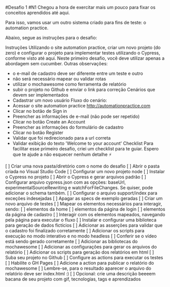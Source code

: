  
 #Desafio 1 #N1
Chegou a hora de exercitar mais um pouco para fixar os conceitos aprendidos até aqui.

Para isso, vamos usar um outro sistema criado para fins de teste: o automation practice.

Abaixo, segue as instruções para o desafio:

Instruções
Utilizando o site automation practice, criar um novo projeto (do zero) e configurar o projeto para implementar testes utilizando o Cypress, conforme visto até aqui. Neste primeiro desafio, você deve utilizar apenas a abordagem sem cucumber. Outras observações:

- o e-mail de cadastro deve ser diferente entre um teste e outro
- não será necessário mapear ou validar rotas
- utilizar o mochawesome como ferramenta de relatório
- subir o projeto no Github e enviar o link para correção
Cenários que devem ser implementados
- Cadastrar um novo usuário
Fluxo do cenário:
- Acessar o site automation practice http://automationpractice.com
- Clicar no botão de Sign in
- Preencher as informações de e-mail (não pode ser repetido)
- Clicar no botão Create an Account
- Preencher as informações do formulário de cadastro
- Clicar no botão Register
- Validar que foi redirecionado para a url correta
- Validar exibição do texto 'Welcome to your account'
Checklist
Para facilitar esse primeiro desafio, criei um checklist para te guiar. Espero que te ajude a não esquecer nenhum detalhe ⚡️

[ ] Criar uma nova pasta/diretório com o nome do desafio
[ ] Abrir o pasta criada no Visual Studio Code
[ ] Configurar um novo projeto node
[ ] Instalar o Cypress no projeto
[ ] Abrir o Cypress e gerar arquivos padrão
[ ] Configurar arquivo cypress.json com as opções: baseUrl, experimentalSourceRewriting e watchForFileChanges. Se quiser, pode adicionar o schema também.
[ ] Configurar o arquivo support/index para exceções indesejadas
[ ] Apagar as specs de exemplo geradas
[ ] Criar um novo arquivo de testes
[ ] Mapear os elementos necessários para interagir, sendo:
[ ] elementos da home
[ ] elementos da página de login
[ ] elementos da página de cadastro
[ ] Interagir com os elementos mapeados, navegando pela página para executar o fluxo
[ ] Instalar e configurar uma biblioteca para geração de dados fictícios
[ ] Adicionar as asserções para validar que o cadastro foi finalizado corretamente
[ ] Adicionar os scripts para execução no modo interativo e no modo headless
[ ] Conferir se o vídeo está sendo gerado corretamente
[ ] Adicionar as bibliotecas do mochawesome
[ ] Adicionar as configurações para gerar os arquivos do relatório
[ ] Adicionar os scripts para geração dos relatórios em html
[ ] Suba seu projeto no Github
[ ] Configure as actions para executar os testes
[ ] Habilite o GH Pages
[ ] Adicione a action para publicar o relatório do mochawesome
[ ] Lembre-se, para o resultado aparecer o arquivo do relatório deve ser index.html :)
[ ] Opcional: crie uma descrição beeeem bacana de seu projeto com gif, tecnologias, tags e aprendizados
